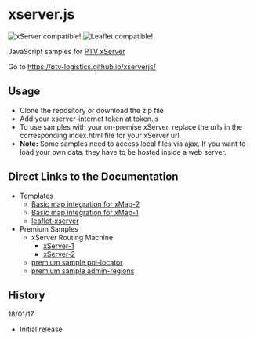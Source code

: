 # xserver.js 

![xServer compatible!](https://img.shields.io/badge/xServer-1.18%2B%2F2.x-blue.svg?style=flat)
![Leaflet compatible!](https://img.shields.io/badge/Leaflet-0.7.7%2F1.x-blue.svg?style=flat)

JavaScript samples for [PTV xServer](http://xserver.ptvgroup.com/home/ptv-xserver-en/)

Go to https://ptv-logistics.github.io/xserverjs/ 

## Usage

* Clone the repository or download the zip file
* Add your xserver-internet token at token.js
* To use samples with your on-premise xServer, replace the urls in the corresponding index.html file for your xServer url.
* **Note:** Some samples need to access local files via ajax. If you want to load your own data, they have to be hosted inside a web server.

## Direct Links to the Documentation
* Templates
  * [Basic map integration for xMap-2](https://github.com/ptv-logistics/xserverjs/blob/master/boilerplate/)
  * [Basic map integration for xMap-1](https://github.com/ptv-logistics/xserverjs/blob/master/boilerplate/xmap-1/)
  * [leaflet-xserver](https://github.com/ptv-logistics/leaflet-xserver)
* Premium Samples
  * xServer Routing Machine
    * [xServer-1](https://github.com/ptv-logistics/xserverjs/tree/master/premium-samples/lrm-xserver/xserver-1)
    * [xServer-2](https://github.com/ptv-logistics/xserverjs/tree/master/premium-samples/lrm-xserver/xserver-2)
  * [premium sample poi-locator](https://github.com/ptv-logistics/xserverjs/tree/master/premium-samples/poi-locator/)
  * [premium sample admin-regions](https://github.com/ptv-logistics/xserverjs/tree/master/premium-samples/admin-regions/)

History 
-------

18/01/17
* Initial release
